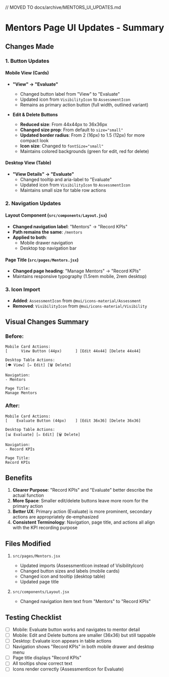 // MOVED TO docs/archive/MENTORS_UI_UPDATES.md
# Mentors Page UI Updates - Summary

## Changes Made

### 1. **Button Updates**

#### Mobile View (Cards)
- **"View" → "Evaluate"**
  - Changed button label from "View" to "Evaluate"
  - Updated icon from `VisibilityIcon` to `AssessmentIcon` 
  - Remains as primary action button (full width, outlined variant)

- **Edit & Delete Buttons**
  - **Reduced size**: From 44x44px to 36x36px
  - **Changed size prop**: From default to `size="small"`
  - **Updated border radius**: From 2 (16px) to 1.5 (12px) for more compact look
  - **Icon size**: Changed to `fontSize="small"`
  - Maintains colored backgrounds (green for edit, red for delete)

#### Desktop View (Table)
- **"View Details" → "Evaluate"**
  - Changed tooltip and aria-label to "Evaluate"
  - Updated icon from `VisibilityIcon` to `AssessmentIcon`
  - Maintains small size for table row actions

### 2. **Navigation Updates**

#### Layout Component (`src/components/Layout.jsx`)
- **Changed navigation label**: "Mentors" → "Record KPIs"
- **Path remains the same**: `/mentors`
- **Applied to both**:
  - Mobile drawer navigation
  - Desktop top navigation bar

#### Page Title (`src/pages/Mentors.jsx`)
- **Changed page heading**: "Manage Mentors" → "Record KPIs"
- Maintains responsive typography (1.5rem mobile, 2rem desktop)

### 3. **Icon Import**
- **Added**: `AssessmentIcon` from `@mui/icons-material/Assessment`
- **Removed**: `VisibilityIcon` from `@mui/icons-material/Visibility`

## Visual Changes Summary

### Before:
```
Mobile Card Actions:
[      View Button (44px)      ] [Edit 44x44] [Delete 44x44]

Desktop Table Actions:
[👁 View] [✏️ Edit] [🗑️ Delete]

Navigation:
- Mentors

Page Title:
Manage Mentors
```

### After:
```
Mobile Card Actions:
[    Evaluate Button (44px)    ] [Edit 36x36] [Delete 36x36]

Desktop Table Actions:
[📊 Evaluate] [✏️ Edit] [🗑️ Delete]

Navigation:
- Record KPIs

Page Title:
Record KPIs
```

## Benefits

1. **Clearer Purpose**: "Record KPIs" and "Evaluate" better describe the actual function
2. **More Space**: Smaller edit/delete buttons leave more room for the primary action
3. **Better UX**: Primary action (Evaluate) is more prominent, secondary actions are appropriately de-emphasized
4. **Consistent Terminology**: Navigation, page title, and actions all align with the KPI recording purpose

## Files Modified

1. `src/pages/Mentors.jsx`
   - Updated imports (AssessmentIcon instead of VisibilityIcon)
   - Changed button sizes and labels (mobile cards)
   - Changed icon and tooltip (desktop table)
   - Updated page title

2. `src/components/Layout.jsx`
   - Changed navigation item text from "Mentors" to "Record KPIs"

## Testing Checklist

- [ ] Mobile: Evaluate button works and navigates to mentor detail
- [ ] Mobile: Edit and Delete buttons are smaller (36x36) but still tappable
- [ ] Desktop: Evaluate icon appears in table actions
- [ ] Navigation shows "Record KPIs" in both mobile drawer and desktop menu
- [ ] Page title displays "Record KPIs"
- [ ] All tooltips show correct text
- [ ] Icons render correctly (AssessmentIcon for Evaluate)
